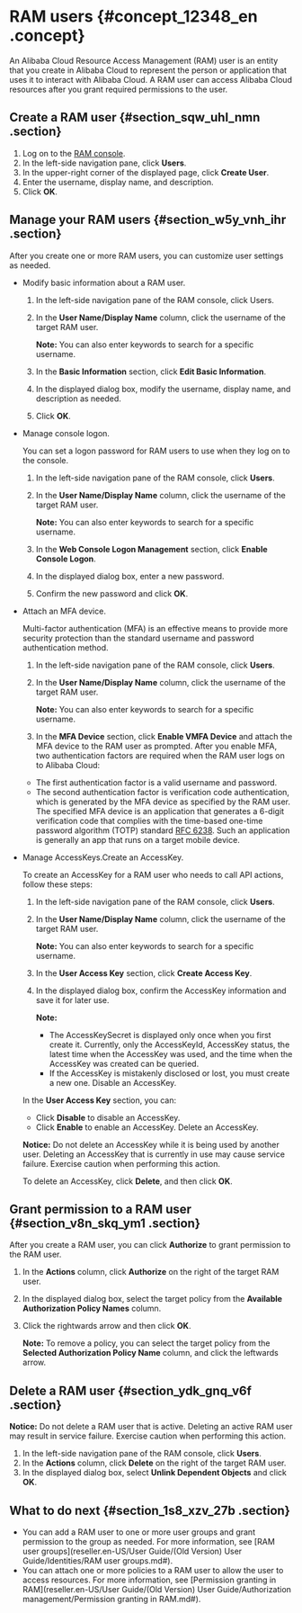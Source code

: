 # RAM users {#concept_12348_en .concept}

An Alibaba Cloud Resource Access Management \(RAM\) user is an entity that you create in Alibaba Cloud to represent the person or application that uses it to interact with Alibaba Cloud. A RAM user can access Alibaba Cloud resources after you grant required permissions to the user.

## Create a RAM user {#section_sqw_uhl_nmn .section}

1.  Log on to the [RAM console](https://partners-intl.console.aliyun.com/#/ram).
2.  In the left-side navigation pane, click **Users**.
3.  In the upper-right corner of the displayed page, click **Create User**.
4.  Enter the username, display name, and description.
5.  Click **OK**.

## Manage your RAM users {#section_w5y_vnh_ihr .section}

After you create one or more RAM users, you can customize user settings as needed.

-   Modify basic information about a RAM user.
    1.  In the left-side navigation pane of the RAM console, click Users.
    2.  In the **User Name/Display Name** column, click the username of the target RAM user.

        **Note:** You can also enter keywords to search for a specific username.

    3.  In the **Basic Information** section, click **Edit Basic Information**.
    4.  In the displayed dialog box, modify the username, display name, and description as needed.
    5.  Click **OK**.
-   Manage console logon.

    You can set a logon password for RAM users to use when they log on to the console.

    1.  In the left-side navigation pane of the RAM console, click **Users**.
    2.  In the **User Name/Display Name** column, click the username of the target RAM user.

        **Note:** You can also enter keywords to search for a specific username.

    3.  In the **Web Console Logon Management** section, click **Enable Console Logon**.
    4.  In the displayed dialog box, enter a new password.
    5.  Confirm the new password and click **OK**.
-   Attach an MFA device.

    Multi-factor authentication \(MFA\) is an effective means to provide more security protection than the standard username and password authentication method.

    1.  In the left-side navigation pane of the RAM console, click **Users**.
    2.  In the **User Name/Display Name** column, click the username of the target RAM user.

        **Note:** You can also enter keywords to search for a specific username.

    3.  In the **MFA Device** section, click **Enable VMFA Device** and attach the MFA device to the RAM user as prompted.
    After you enable MFA, two authentication factors are required when the RAM user logs on to Alibaba Cloud:

    -   The first authentication factor is a valid username and password.
    -   The second authentication factor is verification code authentication, which is generated by the MFA device as specified by the RAM user.
    The specified MFA device is an application that generates a 6-digit verification code that complies with the time-based one-time password algorithm \(TOTP\) standard [RFC 6238](http://tools.ietf.org/html/rfc6238). Such an application is generally an app that runs on a target mobile device.

-   Manage AccessKeys.Create an AccessKey.

    To create an AccessKey for a RAM user who needs to call API actions, follow these steps:

    1.  In the left-side navigation pane of the RAM console, click **Users**.
    2.  In the **User Name/Display Name** column, click the username of the target RAM user.

        **Note:** You can also enter keywords to search for a specific username.

    3.  In the **User Access Key** section, click **Create Access Key**.
    4.  In the displayed dialog box, confirm the AccessKey information and save it for later use.

        **Note:** 

        -   The AccessKeySecret is displayed only once when you first create it. Currently, only the AccessKeyId, AccessKey status, the latest time when the AccessKey was used, and the time when the AccessKey was created can be queried.
        -   If the AccessKey is mistakenly disclosed or lost, you must create a new one.
    Disable an AccessKey.

    In the **User Access Key** section, you can:

    -   Click **Disable** to disable an AccessKey.
    -   Click **Enable** to enable an AccessKey.
    Delete an AccessKey.

    **Notice:** Do not delete an AccessKey while it is being used by another user. Deleting an AccessKey that is currently in use may cause service failure. Exercise caution when performing this action.

    To delete an AccessKey, click **Delete**, and then click **OK**.


## Grant permission to a RAM user {#section_v8n_skq_ym1 .section}

After you create a RAM user, you can click **Authorize** to grant permission to the RAM user.

1.  In the **Actions** column, click **Authorize** on the right of the target RAM user.
2.  In the displayed dialog box, select the target policy from the **Available Authorization Policy Names** column.
3.  Click the rightwards arrow and then click **OK**.

    **Note:** To remove a policy, you can select the target policy from the **Selected Authorization Policy Name** column, and click the leftwards arrow.


## Delete a RAM user {#section_ydk_gnq_v6f .section}

**Notice:** Do not delete a RAM user that is active. Deleting an active RAM user may result in service failure. Exercise caution when performing this action.

1.  In the left-side navigation pane of the RAM console, click **Users**.
2.  In the **Actions** column, click **Delete** on the right of the target RAM user.
3.  In the displayed dialog box, select **Unlink Dependent Objects** and click **OK**.

## What to do next {#section_1s8_xzv_27b .section}

-   You can add a RAM user to one or more user groups and grant permission to the group as needed. For more information, see [RAM user groups](reseller.en-US/User Guide/(Old Version) User Guide/Identities/RAM user groups.md#).
-   You can attach one or more policies to a RAM user to allow the user to access resources. For more information, see [Permission granting in RAM](reseller.en-US/User Guide/(Old Version) User Guide/Authorization management/Permission granting in RAM.md#).


